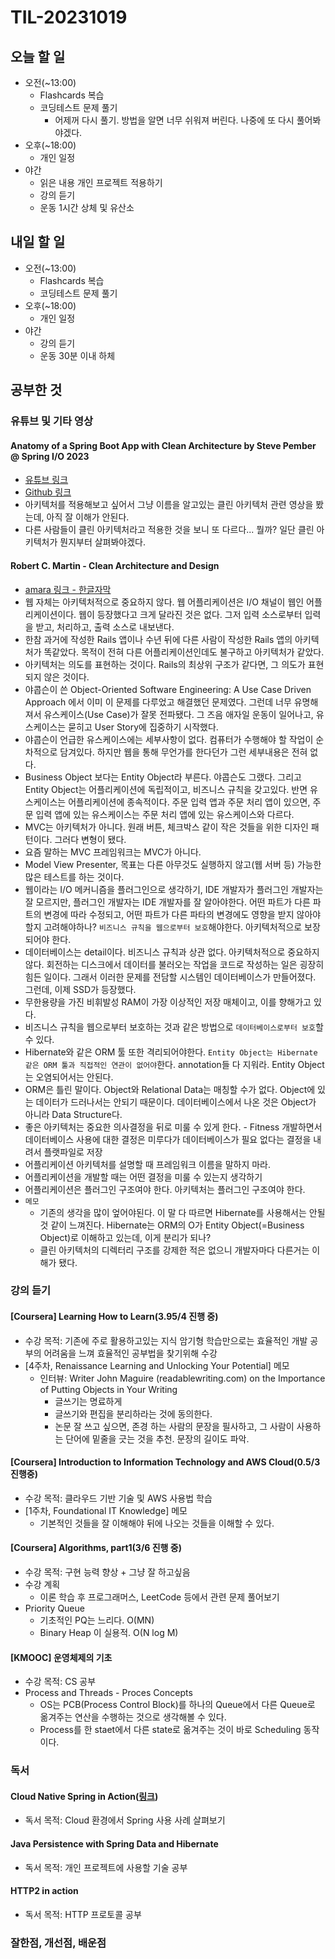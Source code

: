 # TIL-20231019

## 오늘 할 일

- 오전(~13:00)
  - Flashcards 복습
  - 코딩테스트 문제 풀기
    - 어제꺼 다시 풀기. 방법을 알면 너무 쉬워져 버린다. 나중에 또 다시 풀어봐야겠다.
- 오후(~18:00)
  - 개인 일정
- 야간
  - 읽은 내용 개인 프로젝트 적용하기
  - 강의 듣기
  - 운동 1시간 상체 및 유산소

## 내일 할 일

- 오전(~13:00)
  - Flashcards 복습
  - 코딩테스트 문제 풀기
- 오후(~18:00)
  - 개인 일정
- 야간
  - 강의 듣기
  - 운동 30분 이내 하체

## 공부한 것

### 유튜브 및 기타 영상

#### Anatomy of a Spring Boot App with Clean Architecture by Steve Pember @ Spring I/O 2023

- [유튜브 링크](https://www.youtube.com/watch?v=mbNzUkNjrnA)
- [Github 링크](https://github.com/spember/spring-shoestore)
- 아키텍처를 적용해보고 싶어서 그냥 이름을 알고있는 클린 아키텍처 관련 영상을 봤는데, 아직 잘 이해가 안된다.
- 다른 사람들이 클린 아키텍처라고 적용한 것을 보니 또 다르다... 뭘까? 일단 클린 아키텍처가 뭔지부터 살펴봐야겠다.

#### Robert C. Martin - Clean Architecture and Design

- [amara 링크 - 한글자막](https://amara.org/videos/0AtjY87egE3m/ko/796487/)
- 웹 자체는 아키텍처적으로 중요하지 않다. 웹 어플리케이션은 I/O 채널이 웹인 어플리케이션이다. 웹이 등장했다고 크게 달라진 것은 없다. 그저 입력 소스로부터 입력을 받고, 처리하고, 출력 소스로 내보낸다.
- 한참 과거에 작성한 Rails 앱이나 수년 뒤에 다른 사람이 작성한 Rails 앱의 아키텍처가 똑같았다. 목적이 전혀 다른 어플리케이션인데도 불구하고 아키텍처가 같았다.
- 아키텍처는 의도를 표현하는 것이다. Rails의 최상위 구조가 같다면, 그 의도가 표현되지 않은 것이다.
- 야콥슨이 쓴 Object-Oriented Software Engineering: A Use Case Driven Approach 에서 이미 이 문제를 다루었고 해결했던 문제였다. 그런데 너무 유명해져서 유스케이스(Use Case)가 잘못 전파됐다. 그 즈음 애자일 운동이 일어나고, 유스케이스는 묻히고 User Story에 집중하기 시작했다.
- 야콥슨이 언급한 유스케이스에는 세부사항이 없다. 컴퓨터가 수행해야 할 작업이 순차적으로 담겨있다. 하지만 웹을 통해 무언가를 한다던가 그런  세부내용은 전혀 없다.
- Business Object 보다는 Entity Object라 부른다. 야콥슨도 그랬다. 그리고 Entity Object는 어플리케이션에 독립적이고, 비즈니스 규칙을 갖고있다. 반면 유스케이스는 어플리케이션에 종속적이다. 주문 입력 앱과 주문 처리 앱이 있으면, 주문 입력 앱에 있는 유스케이스는 주문 처리 앱에 있는 유스케이스와 다르다.
- MVC는 아키텍처가 아니다. 원래 버튼, 체크박스 같이 작은 것들을 위한 디자인 패턴이다. 그러다 변형이 됐다.
- 요즘 말하는 MVC 프레임워크는 MVC가 아니다.
- Model View Presenter, 목표는 다른 아무것도 실행하지 않고(웹 서버 등) 가능한 많은 테스트를 하는 것이다.
- 웹이라는 I/O 메커니즘을 플러그인으로 생각하기, IDE 개발자가 플러그인 개발자는 잘 모르지만, 플러그인 개발자는 IDE 개발자를 잘 알아야한다. 어떤 파트가 다른 파트의 변경에 따라 수정되고, 어떤 파트가 다른 파타의 변경에도 영향을 받지 않아야할지 고려해야하나? `비즈니스 규칙을 웹으로부터 보호`해야한다. 아키텍처적으로 보장되어야 한다.
- 데이터베이스는 detail이다. 비즈니스 규칙과 상관 없다. 아키텍처적으로 중요하지 않다. 회전하는 디스크에서 데이터를 불러오는 작업을 코드로 작성하는 일은 굉장히 힘든 일이다. 그래서 이러한 문제를 전담할 시스템인 데이터베이스가 만들어졌다. 그런데, 이제 SSD가 등장했다.
- 무한용량을 가진 비휘발성 RAM이 가장 이상적인 저장 매체이고, 이를 향해가고 있다.
- 비즈니스 규칙을 웹으로부터 보호하는 것과 같은 방법으로 `데이터베이스로부터 보호`할 수 있다.
- Hibernate와 같은 ORM 툴 또한 격리되어야한다. `Entity Object는 Hibernate 같은 ORM 툴과 직접적인 연관이 없어야`한다. annotation들 다 지워라. Entity Object는 오염되어서는 안된다.
- ORM은 틀린 말이다. Object와 Relational Data는 매칭할 수가 없다. Object에 있는 데이터가 드러나서는 안되기 때문이다. 데이터베이스에서 나온 것은 Object가 아니라 Data Structure다.
- 좋은 아키텍처는 중요한 의사결정을 뒤로 미룰 수 있게 한다. - Fitness 개발하면서 데이터베이스 사용에 대한 결정은 미루다가 데이터베이스가 필요 없다는 결정을 내려서 플랫파일로 저장
- 어플리케이션 아키텍처를 설명할 때 프레임워크 이름을 말하지 마라.
- 어플리케이션을 개발할 때는 어떤 결정을 미룰 수 있는지 생각하기
- 어플리케이션은 플러그인 구조여야 한다. 아키텍처는 플러그인 구조여야 한다.
- `메모`
  - 기존의 생각을 많이 엎어야된다. 이 말 다 따르면 Hibernate를 사용해서는 안될 것 같이 느껴진다. Hibernate는 ORM의 O가 Entity Object(=Business Object)로 이해하고 있는데, 이게 분리가 되나?
  - 클린 아키텍처의 디렉터리 구조를 강제한 적은 없으니 개발자마다 다른거는 이해가 됐다.

### 강의 듣기

#### [Coursera] Learning How to Learn(3.95/4 진행 중)

- 수강 목적: 기존에 주로 활용하고있는 지식 암기형 학습만으로는 효율적인 개발 공부의 어려움을 느껴 효율적인 공부법을 찾기위해 수강
- [4주차, Renaissance Learning and Unlocking Your Potential] 메모
  - 인터뷰: Writer John Maguire (readablewriting.com) on the Importance of Putting Objects in Your Writing
    - 글쓰기는 명료하게
    - 글쓰기와 편집을 분리하라는 것에 동의한다.
    - 논문 잘 쓰고 싶으면, 존경 하는 사람의 문장을 필사하고, 그 사람이 사용하는 단어에 밑줄을 긋는 것을 추천. 문장의 길이도 파악.

#### [Coursera] Introduction to Information Technology and AWS Cloud(0.5/3 진행중)

- 수강 목적: 클라우드 기반 기술 및 AWS 사용법 학습
- [1주차, Foundational IT Knowledge] 메모
  - 기본적인 것들을 잘 이해해야 뒤에 나오는 것들을 이해할 수 있다.

#### [Coursera] Algorithms, part1(3/6 진행 중)

- 수강 목적: 구현 능력 향상 + 그냥 잘 하고싶음
- 수강 계획
  - 이론 학습 후 프로그래머스, LeetCode 등에서 관련 문제 풀어보기
- Priority Queue
  - 기초적인 PQ는 느리다. O(MN)
  - Binary Heap 이 실용적. O(N log M)

#### [KMOOC] 운영체제의 기초

- 수강 목적: CS 공부
- Process and Threads - Proces Concepts
  - OS는 PCB(Process Control Block)를 하나의 Queue에서 다른 Queue로 옮겨주는 연산을 수행하는 것으로 생각해볼 수 있다.
  - Process를 한 staet에서 다른 state로 옮겨주는 것이 바로 Scheduling 동작이다.

### 독서

#### Cloud Native Spring in Action([링크](https://www.manning.com/books/cloud-native-spring-in-action))

- 독서 목적: Cloud 환경에서 Spring 사용 사례 살펴보기

#### Java Persistence with Spring Data and Hibernate

- 독서 목적: 개인 프로젝트에 사용할 기술 공부

#### HTTP2 in action

- 독서 목적: HTTP 프로토콜 공부

### 잘한점, 개선점, 배운점
